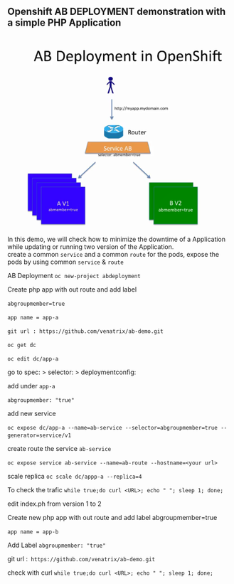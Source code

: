 ## Openshift AB DEPLOYMENT demonstration with a simple PHP Application
![](abdeploy.PNG)


In this demo, we will check how to minimize the downtime of a Application while updating or running two version of the Application.   
create a common `service` and a common `route` for the pods, expose the pods by using common `service` & `route`

AB Deployment
`oc new-project abdeployment`

Create php app with out route and add  label  

`abgroupmember=true`

`app name = app-a`

`git url : https://github.com/venatrix/ab-demo.git`

`oc get dc`

`oc edit dc/app-a`

go to spec: > selector: > deploymentconfig:

add under `app-a`

`abgroupmember: "true"`


add new service

`oc expose dc/app-a --name=ab-service --selector=abgroupmember=true --generator=service/v1`

create route the service `ab-service`

`oc expose service ab-service --name=ab-route --hostname=<your url>`

scale replica
`oc scale dc/appp-a --replica=4`

To check the trafic
`while true;do curl <URL>; echo " "; sleep 1; done; `

edit index.ph from version 1 to 2

Create new php app with out route and add label abgroupmember=true

`app name = app-b`

Add Label `abgroupmember: "true"`

git url :` https://github.com/venatrix/ab-demo.git`

check with curl `while true;do curl <URL>; echo " "; sleep 1; done;`



